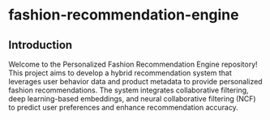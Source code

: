 # fashion-recommendation-engine
## Introduction
Welcome to the Personalized Fashion Recommendation Engine repository! This project aims to develop a hybrid recommendation system that leverages user behavior data and product metadata to provide personalized fashion recommendations. The system integrates collaborative filtering, deep learning-based embeddings, and neural collaborative filtering (NCF) to predict user preferences and enhance recommendation accuracy.
